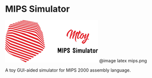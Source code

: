 # MIPS Simulator
![](misc/mips.png) 
@image latex mips.png

A toy GUI-aided simulator for MIPS 2000 assembly language.

